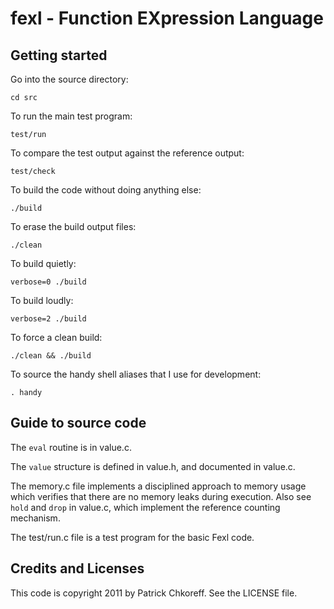 fexl - Function EXpression Language
===================================

Getting started
---------------

Go into the source directory:

	cd src

To run the main test program:

	test/run

To compare the test output against the reference output:

	test/check

To build the code without doing anything else:

	./build

To erase the build output files:

	./clean

To build quietly:

	verbose=0 ./build

To build loudly:

	verbose=2 ./build

To force a clean build:

	./clean && ./build

To source the handy shell aliases that I use for development:

	. handy

Guide to source code
--------------------

The `eval` routine is in value.c.

The `value` structure is defined in value.h, and documented in value.c.

The memory.c file implements a disciplined approach to memory usage which
verifies that there are no memory leaks during execution.  Also see `hold`
and `drop` in value.c, which implement the reference counting mechanism.

The test/run.c file is a test program for the basic Fexl code.

Credits and Licenses
--------------------
This code is copyright 2011 by Patrick Chkoreff.  See the LICENSE file.

